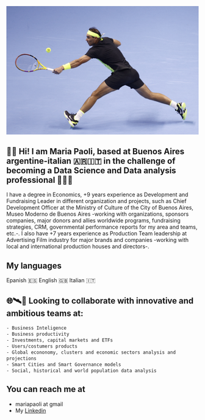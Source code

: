 ![hola](./4XUPBSKFUJIANKBOIDHJEED3I4.jpg)

## 👋🏽 Hi! I am Maria Paoli, based at Buenos Aires argentine-italian 🇦🇷🇮🇹 in the challenge of becoming a Data Science and Data analysis professional 👩🏻‍🚀 

I have a degree in Economics, +9 years experience as Development and Fundraising Leader in different organization and projects, such as Chief Development Officer at the Ministry of Culture of the City of Buenos Aires, Museo Moderno de Buenos Aires -working with organizations, sponsors companies, major donors and allies worldwide programs, fundraising strategies, CRM, governmental performance reports for my area and teams, etc.-.
I also have +7 years experience as Production Team leadership at Advertising Film industry for major brands and companies -working with local and international production houses and directors-.
  
## My languages <br>
Epanish 🇪🇸 English 🇬🇧 Italian 🇮🇹 

## 🌐🛰💎 Looking to collaborate with innovative and ambitious teams at: <br>
    - Business Inteligence
    - Business productivity
    - Investments, capital markets and ETFs
    - Users/costumers products
    - Global econonomy, clusters and economic sectors analysis and projections 
    - Smart Cities and Smart Governance models
    - Social, historical and world population data analysis
    
## You can reach me at

* mariapaoli at gmail
* My [Linkedin](https://www.linkedin.com/in/mariapaoli)
